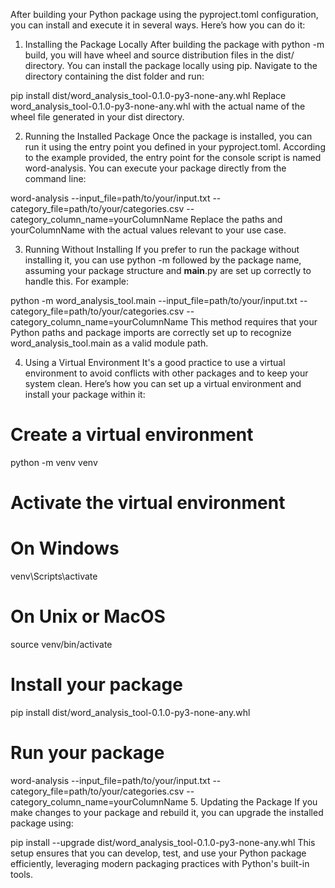 After building your Python package using the pyproject.toml configuration, you can install and execute it in several ways. Here’s how you can do it:

1. Installing the Package Locally
After building the package with python -m build, you will have wheel and source distribution files in the dist/ directory. You can install the package locally using pip. Navigate to the directory containing the dist folder and run:

pip install dist/word_analysis_tool-0.1.0-py3-none-any.whl
Replace word_analysis_tool-0.1.0-py3-none-any.whl with the actual name of the wheel file generated in your dist directory.

2. Running the Installed Package
Once the package is installed, you can run it using the entry point you defined in your pyproject.toml. According to the example provided, the entry point for the console script is named word-analysis. You can execute your package directly from the command line:

word-analysis --input_file=path/to/your/input.txt --category_file=path/to/your/categories.csv --category_column_name=yourColumnName
Replace the paths and yourColumnName with the actual values relevant to your use case.

3. Running Without Installing
If you prefer to run the package without installing it, you can use python -m followed by the package name, assuming your package structure and __main__.py are set up correctly to handle this. For example:

python -m word_analysis_tool.main --input_file=path/to/your/input.txt --category_file=path/to/your/categories.csv --category_column_name=yourColumnName
This method requires that your Python paths and package imports are correctly set up to recognize word_analysis_tool.main as a valid module path.

4. Using a Virtual Environment
It's a good practice to use a virtual environment to avoid conflicts with other packages and to keep your system clean. Here’s how you can set up a virtual environment and install your package within it:

# Create a virtual environment

python -m venv venv

# Activate the virtual environment

# On Windows

venv\Scripts\activate

# On Unix or MacOS

source venv/bin/activate

# Install your package

pip install dist/word_analysis_tool-0.1.0-py3-none-any.whl

# Run your package

word-analysis --input_file=path/to/your/input.txt --category_file=path/to/your/categories.csv --category_column_name=yourColumnName
5. Updating the Package
If you make changes to your package and rebuild it, you can upgrade the installed package using:

pip install --upgrade dist/word_analysis_tool-0.1.0-py3-none-any.whl
This setup ensures that you can develop, test, and use your Python package efficiently, leveraging modern packaging practices with Python's built-in tools.
